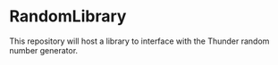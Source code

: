# RandomLibrary
This repository will host a library to interface with the Thunder random number generator.
